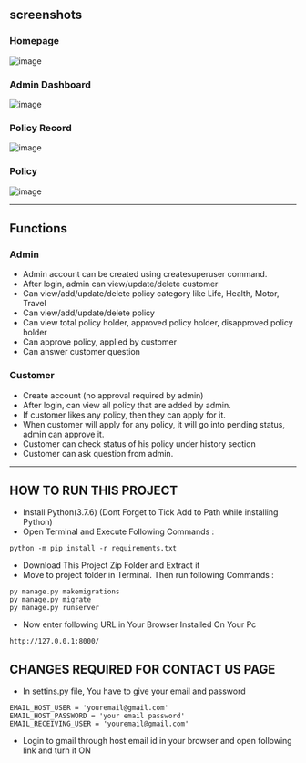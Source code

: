
## screenshots
### Homepage
![image](https://github.com/sports-man/insurance-management-system/assets/160496901/76433466-ef69-40d7-a82a-20f88d27bab9)

### Admin Dashboard
![image](https://github.com/sports-man/insurance-management-system/assets/160496901/3d97b212-73a1-4cce-9b2d-fbd42bbe347f)

### Policy Record
![image](https://github.com/sports-man/insurance-management-system/assets/160496901/33658843-36d6-4397-abba-60c082efb317)

### Policy 
![image](https://github.com/sports-man/insurance-management-system/assets/160496901/6aaf6447-6aaf-4781-9678-18fb564db073)

---
## Functions
### Admin
- Admin account can be created using createsuperuser command.
- After login, admin can view/update/delete customer
- Can view/add/update/delete policy category like Life, Health, Motor, Travel
- Can view/add/update/delete policy
- Can view total policy holder, approved policy holder, disapproved policy holder
- Can approve policy, applied by customer
- Can answer customer question

### Customer
- Create account (no approval required by admin)
- After login, can view all policy that are added by admin.
- If customer likes any policy, then they can apply for it.
- When customer will apply for any policy, it will go into pending status, admin can approve it.
- Customer can check status of his policy under history section
- Customer can ask question from admin. 

---

## HOW TO RUN THIS PROJECT
- Install Python(3.7.6) (Dont Forget to Tick Add to Path while installing Python)
- Open Terminal and Execute Following Commands :
```
python -m pip install -r requirements.txt
```
- Download This Project Zip Folder and Extract it
- Move to project folder in Terminal. Then run following Commands :
```
py manage.py makemigrations
py manage.py migrate
py manage.py runserver
```
- Now enter following URL in Your Browser Installed On Your Pc
```
http://127.0.0.1:8000/
```

## CHANGES REQUIRED FOR CONTACT US PAGE
- In settins.py file, You have to give your email and password
```
EMAIL_HOST_USER = 'youremail@gmail.com'
EMAIL_HOST_PASSWORD = 'your email password'
EMAIL_RECEIVING_USER = 'youremail@gmail.com'
```
- Login to gmail through host email id in your browser and open following link and turn it ON
```

